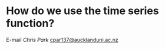 How do we use the time series function?
=======================================

E-mail *Chris Park* <cpar137@aucklanduni.ac.nz> 
